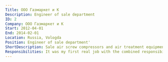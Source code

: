 ```yaml
---
Title: ООО Газмаркет и К
Description: Engineer of sale department
ID: 2
Company: ООО Газмаркет и К
Start: 2012-04-01
End: 2014-02-01
Location: Russia, Vologda
Position: Engineer of sale department'
ShortDescription: Sale air screw compressors and air treatment equipment.
Responsibilities: It was my first real job with the combined responsibilities of a sales manager and an engineer.\nThis company was a manufacturer of equipment containers and a trader of screw air compressors.\n• Selling screw air compressors and air-prepared equipment.\n• Finding new clients and making client base from “Zero” through cold calls, presentations, and meetings.\n• Making documentation on own products (equipment containers).\n• Preparing documentation for tenders on equipment containers.\n• Solving reclamations on own products and finding a decision of a problem.
---
```

